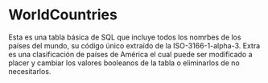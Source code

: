 ﻿# WorldCountries
Esta es una tabla básica de SQL que incluye todos los nomrbes de los países del mundo, su código único extraído de la ISO-3166-1-alpha-3.
Extra es una clasificación de países de América el cual puede ser modificado a placer y cambiar los valores booleanos de la tabla o eliminarlos de no necesitarlos.
